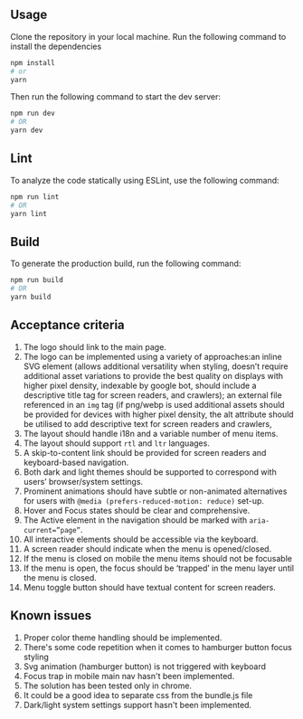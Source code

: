 ## Usage

Clone the repository in your local machine.
Run the following command to install the dependencies

```bash
npm install
# or
yarn
```

Then run the following command to start the dev server:

```bash
npm run dev
# OR
yarn dev
```

## Lint

To analyze the code statically using ESLint, use the following command:

```bash
npm run lint
# OR
yarn lint
```

## Build

To generate the production build, run the following command:

```bash
npm run build
# OR
yarn build
```

## Acceptance criteria

1. The logo should link to the main page.
2. The logo can be implemented using a variety of approaches:an inline SVG element (allows additional versatility when styling, doesn’t require additional asset variations to provide the best quality on displays with higher pixel density, indexable by google bot, should include a descriptive title tag for screen readers, and crawlers); an external file referenced in an `img` tag (if png/webp is used additional assets should be provided for devices with higher pixel density, the alt attribute should be utilised to add descriptive text for screen readers and crawlers,
3. The layout should handle i18n and a variable number of menu items.
4. The layout should support `rtl` and `ltr` languages.
5. A skip-to-content link should be provided for screen readers and keyboard-based navigation.
6. Both dark and light themes should be supported to correspond with users’ browser/system settings.
7. Prominent animations should have subtle or non-animated alternatives for users with `@media (prefers-reduced-motion: reduce)` set-up.
8. Hover and Focus states should be clear and comprehensive.
9. The Active element in the navigation should be marked with `aria-current=”page”`.
10. All interactive elements should be accessible via the keyboard.
11. A screen reader should indicate when the menu is opened/closed.
12. If the menu is closed on mobile the menu items should not be focusable
13. If the menu is open, the focus should be ‘trapped’ in the menu layer until the menu is closed.
14. Menu toggle button should have textual content for screen readers.

## Known issues

1. Proper color theme handling should be implemented.
2. There's some code repetition when it comes to hamburger button focus styling
3. Svg animation (hamburger button) is not triggered with keyboard
4. Focus trap in mobile main nav hasn't been implemented.
5. The solution has been tested only in chrome.
6. It could be a good idea to separate css from the bundle.js file
7. Dark/light system settings support hasn't been implemented.

